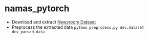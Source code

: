 # namas_pytorch


- Download and extract [Newsroom Dataset](https://github.com/clic-lab/newsroom)
- Preprocess the extracted data `python preprocess.py dev.dataset dev_parsed.data`
